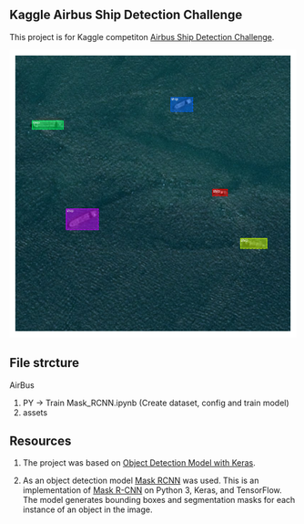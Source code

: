 
## Kaggle Airbus Ship Detection Challenge

This project is for Kaggle competiton [Airbus Ship Detection Challenge](https://www.kaggle.com/c/airbus-ship-detection).

![infer_example](assets/ship1.png)

## File strcture

AirBus  

1. PY -> Train Mask_RCNN.ipynb (Create dataset, config and train model)                      
2. assets                    

## Resources

1. The project was based on [Object Detection Model with Keras](https://machinelearningmastery.com/how-to-train-an-object-detection-model-with-keras/).

2. As an object detection model [Mask RCNN](https://github.com/akTwelve/Mask_RCNN.git) was used. This is an implementation of [Mask R-CNN](https://arxiv.org/abs/1703.06870) on Python 3, Keras, and TensorFlow. The model generates bounding boxes and segmentation masks for each  
instance of an object in the image.
